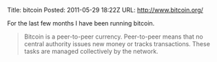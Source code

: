 Title: bitcoin
Posted: 2011-05-29 18:22Z
URL: http://www.bitcoin.org/

For the last few months I have been running bitcoin.

> Bitcoin is a peer-to-peer currency. Peer-to-peer means that no central authority issues new money or tracks transactions. These tasks are managed collectively by the network.

